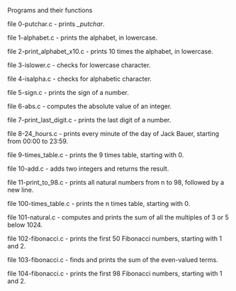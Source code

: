 Programs and their functions

file 0-putchar.c - prints *_putchar*.

file 1-alphabet.c - prints the alphabet, in lowercase.

file 2-print_alphabet_x10.c -  prints 10 times the alphabet, in lowercase.

file 3-islower.c - checks for lowercase character.

file 4-isalpha.c - checks for alphabetic character. 

file 5-sign.c - prints the sign of a number.

file 6-abs.c - computes the absolute value of an integer.

file 7-print_last_digit.c - prints the last digit of a number.

file 8-24_hours.c - prints every minute of the day of Jack Bauer, starting from 00:00 to 23:59.

file 9-times_table.c -  prints the 9 times table, starting with 0.

file 10-add.c - adds two integers and returns the result.

file 11-print_to_98.c - prints all natural numbers from n to 98, followed by a new line.

file 100-times_table.c - prints the n times table, starting with 0. 

file 101-natural.c - computes and prints the sum of all the multiples of 3 or 5 below 1024.

file 102-fibonacci.c - prints the first 50 Fibonacci numbers, starting with 1 and 2.

file 103-fibonacci.c - finds and prints the sum of the even-valued terms.

file 104-fibonacci.c - prints the first 98 Fibonacci numbers, starting with 1 and 2.
